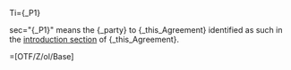 Ti={_P1}

sec="{_P1}" means the {_party} to  {_this_Agreement} identified as such in the <a href="#Among.Sec" class="xref">introduction section</a> of {_this_Agreement}.

=[OTF/Z/ol/Base]
